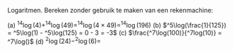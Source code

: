Logaritmen. Bereken zonder gebruik te maken van een rekenmachine:

(a) $^{14}\log(4) + ^{14}\log(49) = ^{14}\log(4 \times 49) = ^{14}\log(196)$
(b) $^5\log(\frac{1}{125}) = ^5\log(1) - ^5\log(125) = 0 - 3 = -3$
(c) $\frac{^7\log(100)}{^7log(10)} = ^7\log()$
(d) $^2\log(24) - ^2\log(6) =$

